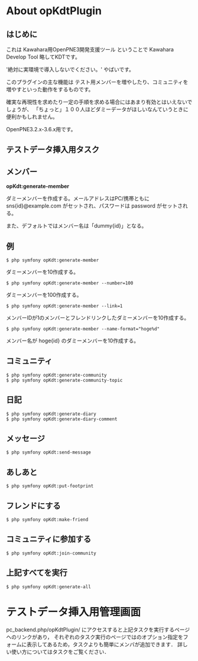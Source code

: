 About opKdtPlugin
=================

はじめに
--------

これは
Kawahara用OpenPNE3開発支援ツール
ということで Kawahara Develop Tool
略してKDTです。

'絶対に実環境で導入しないでください。'
やばいです。

このプラグインの主な機能は
テスト用メンバーを増やしたり、コミュニティを増やすといった動作をするものです。

確実な再現性を求めたり一定の手順を求める場合にはあまり有効とはいえないでしょうが、
「ちょっと」１００人ほどダミーデータがほしいなんていうときに便利かもしれません。

OpenPNE3.2.x-3.6.x用です。

テストデータ挿入用タスク
------------------------

## メンバー

**opKdt:generate-member**

ダミーメンバーを作成する。メールアドレスはPC/携帯ともに sns{id}@example.com がセットされ、パスワードは password がセットされる。

また、デフォルトではメンバー名は「dummy{id}」となる。

例
---

    $ php symfony opKdt:generate-member

ダミーメンバーを10作成する。

    $ php symfony opKdt:generate-member --number=100

ダミーメンバーを100作成する。

    $ php symfony opKdt:generate-member --link=1

メンバーIDが1のメンバーとフレンドリンクしたダミーメンバーを10作成する。

    $ php symfony opKdt:generate-member --name-format="hoge%d"

メンバー名が hoge{id} のダミーメンバーを10作成する。

## コミュニティ

    $ php symfony opKdt:generate-community
    $ php symfony opKdt:generate-community-topic

## 日記

    $ php symfony opKdt:generate-diary
    $ php symfony opKdt:generate-diary-comment

## メッセージ

    $ php symfony opKdt:send-message

## あしあと

    $ php symfony opKdt:put-footprint

## フレンドにする

    $ php symfony opKdt:make-friend

## コミュニティに参加する

    $ php symfony opKdt:join-community

## 上記すべてを実行

    $ php symfony opKdt:generate-all

テストデータ挿入用管理画面
=========================

pc\_backend.php/opKdtPlugin/ にアクセスすると上記タスクを実行するページヘのリンクがあり，
それぞれのタスク実行のページではのオプション指定をフォームに表示してあるため，タスクよりも簡単にメンバが追加できます．
詳しい使い方についてはタスクをご覧ください．
